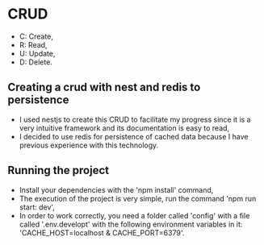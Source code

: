 # CRUD
- C: Create,
- R: Read,
- U: Update,
- D: Delete.

## Creating a crud with nest and redis to persistence 
- I used nestjs to create this CRUD to facilitate my progress since it is a very intuitive framework and its documentation is easy to read,
- I decided to use redis for persistence of cached data because I have previous experience with this technology.

## Running the project
- Install your dependencies with the 'npm install' command,
- The execution of the project is very simple, run the command 'npm run start: dev',
- In order to work correctly, you need a folder called 'config' with a file called '.env.developt' with the following environment variables in it: 'CACHE_HOST=localhost &
CACHE_PORT=6379'.

